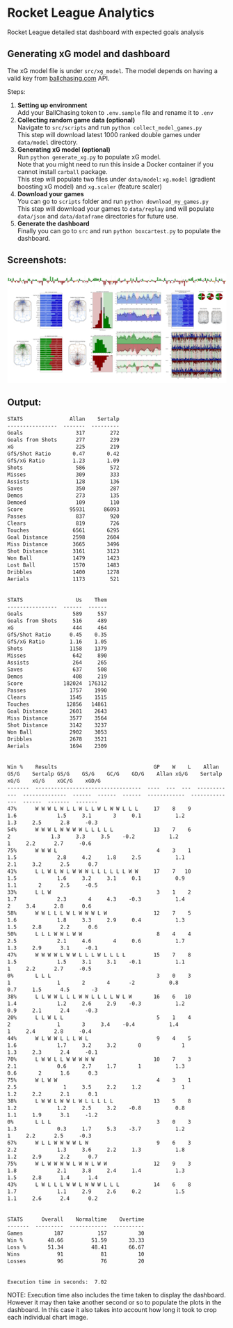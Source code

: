 # Rocket League Analytics
Rocket League detailed stat dashboard with expected goals analysis

## Generating xG model and dashboard

The xG model file is under `src/xg_model`.
The model depends on having a valid key from [ballchasing.com]() API.

Steps:
1. **Setting up environment**  
   Add your BallChasing token to `.env.sample` file and rename it to `.env`
2. **Collecting random game data (optional)**  
   Navigate to `src/scripts` and run `python collect_model_games.py`  
   This step will download latest 1000 ranked double games under `data/model` directory.
3. **Generating xG model (optional)**  
   Run `python generate_xg.py` to populate xG model.  
   Note that you might need to run this inside a Docker container if you cannot install `carball` package.  
   This step will populate two files under `data/model`: `xg.model` (gradient boosting xG model) and `xg.scaler` (feature scaler)
4. **Download your games**  
   You can go to `scripts` folder and run `python download_my_games.py`  
   This step will download your games to `data/replay` and will populate `data/json` and `data/dataframe` directories for future use.
5. **Generate the dashboard**  
   Finally you can go to `src` and run `python boxcartest.py` to populate the dashboard.

## Screenshots:
![full_canvas.png](https://raw.githubusercontent.com/sertalpbilal/rocket_league_analytics/main/full_canvas.png)

## Output:
```
STATS               Allan    Sertalp
----------------  -------  ---------
Goals                 317        272
Goals from Shots      277        239
xG                    225        219
GfS/Shot Ratio       0.47       0.42
GfS/xG Ratio         1.23       1.09
Shots                 586        572
Misses                309        333
Assists               128        136
Saves                 350        287
Demos                 273        135
Demoed                109        110
Score               95931      86093
Passes                837        920
Clears                819        726
Touches              6561       6295
Goal Distance        2598       2604
Miss Distance        3665       3496
Shot Distance        3161       3123
Won Ball             1479       1423
Lost Ball            1570       1483
Dribbles             1400       1278
Aerials              1173        521


STATS                 Us    Them
----------------  ------  ------
Goals                589     557
Goals from Shots     516     489
xG                   444     464
GfS/Shot Ratio      0.45    0.35
GfS/xG Ratio        1.16    1.05
Shots               1158    1379
Misses               642     890
Assists              264     265
Saves                637     508
Demos                408     219
Score             182024  176312
Passes              1757    1990
Clears              1545    1515
Touches            12856   14861
Goal Distance       2601    2643
Miss Distance       3577    3564
Shot Distance       3142    3237
Won Ball            2902    3053
Dribbles            2678    3521
Aerials             1694    2309


Win %    Results                               GP    W    L    Allan GS/G    Sertalp GS/G    GS/G    GC/G    GD/G    Allan xG/G    Sertalp xG/G    xG/G    xGC/G    xGD/G
-------  ----------------------------------  ----  ---  ---  ------------  --------------  ------  ------  ------  ------------  --------------  ------  -------  -------
47%      W W W L W L L W L L W L W W L L L     17    8    9           1.6             1.5     3.1       3     0.1           1.2             1.3     2.5      2.8     -0.3
54%      W W W L W W W W L L L L L             13    7    6             2             1.3     3.3     3.5    -0.2           1.2               1     2.2      2.7     -0.6
75%      W W W L                                4    3    1           1.5             2.8     4.2     1.8     2.5           1.1             2.1     3.2      2.5      0.7
41%      L L W L W L W W W L L L L L L W W     17    7   10           1.5             1.6     3.2     3.1     0.1           0.9             1.1       2      2.5     -0.5
33%      L L W                                  3    1    2           1.7             2.3       4     4.3    -0.3           1.4               2     3.4      2.8      0.6
58%      W W L L L W L W W W L W               12    7    5           1.6             1.8     3.3     2.9     0.4           1.3             1.5     2.8      2.2      0.6
50%      L L L W W L W W                        8    4    4           2.5             2.1     4.6       4     0.6           1.7             1.3     2.9      3.1     -0.1
47%      W W W W L W W L L L W L L L L         15    7    8           1.5             1.5     3.1     3.1    -0.1           1.1               1     2.2      2.7     -0.5
0%       L L L                                  3    0    3             1               1       2       4      -2           0.8             0.7     1.5      4.5       -3
38%      L L W W L L L W W L L L L W L W       16    6   10           1.4             1.2     2.6     2.9    -0.3           1.2             0.9     2.1      2.4     -0.3
20%      L L W L L                              5    1    4             2               1       3     3.4    -0.4           1.4               1     2.4      2.8     -0.4
44%      W L W W L L L W L                      9    4    5           1.6             1.7     3.2     3.2       0             1             1.3     2.3      2.4     -0.1
70%      L W W L L W W W W W                   10    7    3           2.1             0.6     2.7     1.7       1           1.3             0.6       2      1.6      0.3
75%      W L W W                                4    3    1           2.5               1     3.5     2.2     1.2             1             1.2     2.2      2.1      0.1
38%      L W W L W W L W L L L L L             13    5    8           1.2             1.2     2.5     3.2    -0.8           0.8             1.1     1.9      3.1     -1.2
0%       L L L                                  3    0    3           1.3             0.3     1.7     5.3    -3.7           1.2               1     2.2      2.5     -0.3
67%      W L L W W W W L W                      9    6    3           2.2             1.3     3.6     2.2     1.3           1.8             1.2     2.9      2.2      0.7
75%      W L W W W W L W W L W W               12    9    3           1.8             2.1     3.8     2.4     1.4           1.3             1.5     2.8      1.4      1.4
43%      L W L L L W W L W W W L L L           14    6    8           1.7             1.1     2.9     2.6     0.2           1.5             1.1     2.6      2.4      0.2


STATS      Overall    Normaltime    Overtime
-------  ---------  ------------  ----------
Games          187           157          30
Win %        48.66         51.59       33.33
Loss %       51.34         48.41       66.67
Wins            91            81          10
Losses          96            76          20


Execution time in seconds:  7.02
```

NOTE: Execution time also includes the time taken to display the dashboard. However it may then take another second or so to populate the plots in the dashboard. In this case it also takes into account how long it took to crop each individual chart image.
